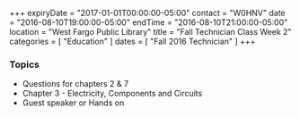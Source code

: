 +++
expiryDate = "2017-01-01T00:00:00-05:00"
contact = "W0HNV"
date = "2016-08-10T19:00:00-05:00"
endTime = "2016-08-10T21:00:00-05:00"
location = "West Fargo Public Library"
title = "Fall Technician Class Week 2"
categories = [ "Education" ]
dates = [ "Fall 2016 Technician" ]
+++
### Topics

* Questions for chapters 2 & 7
* Chapter 3 - Electricity, Components and Circuits
* Guest speaker or Hands on
